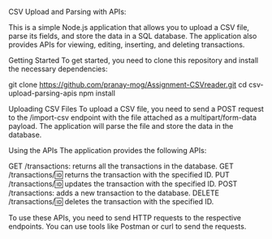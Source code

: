 CSV Upload and Parsing with APIs:

This is a simple Node.js application that allows you to upload a CSV file, parse its fields, and store the data in a SQL database. The application also provides APIs for viewing, editing, inserting, and deleting transactions.

Getting Started
To get started, you need to clone this repository and install the necessary dependencies:


git clone https://github.com/pranay-mog/Assignment-CSVreader.git
cd csv-upload-parsing-apis
npm install

Uploading CSV Files
To upload a CSV file, you need to send a POST request to the /import-csv endpoint with the file attached as a multipart/form-data payload. The application will parse the file and store the data in the database.

Using the APIs
The application provides the following APIs:

GET /transactions: returns all the transactions in the database.
GET /transactions/:id: returns the transaction with the specified ID.
PUT /transactions/:id: updates the transaction with the specified ID.
POST /transactions: adds a new transaction to the database.
DELETE /transactions/:id: deletes the transaction with the specified ID.

To use these APIs, you need to send HTTP requests to the respective endpoints. You can use tools like Postman or curl to send the requests.
